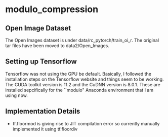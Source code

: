 # modulo_compression


## Open Image Dataset
The Open Images dataset is under data/rc_pytorch/train_oi_r.  The original tar 
files have been moved to data2/Open_Images.

## Setting up Tensorflow
Tensorflow was not using the GPU be default.  Basically, I followed the 
installation steps on the Tensorflow website and things seem to be working.  The
CUDA toolkit version is 11.2 and the CuDNN version is 8.0.1.  These are installed
sepcifically for the ``modulo" Anaconda environment that I am using now.

## Implementation Details
- tf.floormod is giving rise to JIT compilation error so currently manually 
implemented it using tf.floordiv
